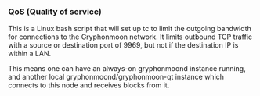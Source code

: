### QoS (Quality of service) ###

This is a Linux bash script that will set up tc to limit the outgoing bandwidth for connections to the Gryphonmoon network. It limits outbound TCP traffic with a source or destination port of 9969, but not if the destination IP is within a LAN.

This means one can have an always-on gryphonmoond instance running, and another local gryphonmoond/gryphonmoon-qt instance which connects to this node and receives blocks from it.
